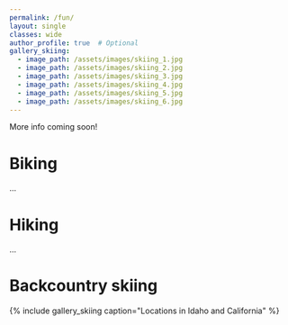 ```yaml
---
permalink: /fun/
layout: single
classes: wide
author_profile: true  # Optional
gallery_skiing:
  - image_path: /assets/images/skiing_1.jpg
  - image_path: /assets/images/skiing_2.jpg
  - image_path: /assets/images/skiing_3.jpg
  - image_path: /assets/images/skiing_4.jpg
  - image_path: /assets/images/skiing_5.jpg
  - image_path: /assets/images/skiing_6.jpg
---
```

More info coming soon!
# Biking
...
# Hiking
...
# Backcountry skiing 
{% include gallery_skiing caption="Locations in Idaho and California" %}
